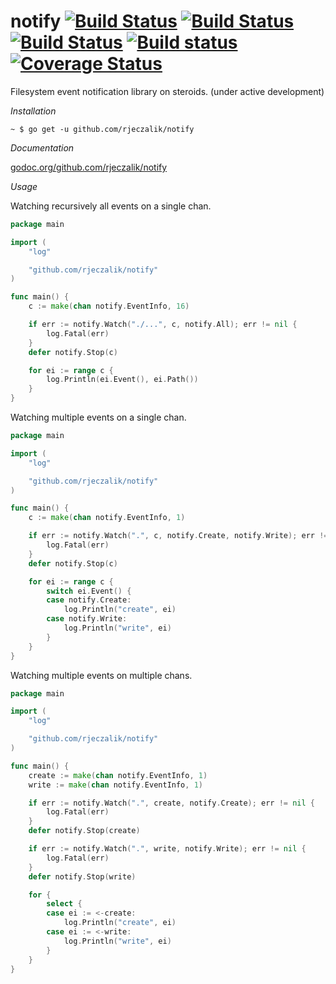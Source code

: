 notify [![Build Status](https://img.shields.io/travis/rjeczalik/notify/master.svg)](https://travis-ci.org/rjeczalik/notify "inotify") [![Build Status](https://img.shields.io/travis/rjeczalik/notify/fsevents.svg)](https://travis-ci.org/rjeczalik/notify "FSEvents") [![Build Status](https://img.shields.io/travis/rjeczalik/notify/kqueue.svg)](https://travis-ci.org/rjeczalik/notify "kqueue") [![Build status](https://img.shields.io/appveyor/ci/rjeczalik/notify-246.svg)](https://ci.appveyor.com/project/rjeczalik/notify-246 "ReadDirectoryChangesW") [![Coverage Status](https://img.shields.io/coveralls/rjeczalik/notify/master.svg)](https://coveralls.io/r/rjeczalik/notify?branch=master)
======

Filesystem event notification library on steroids. (under active development)

*Installation*

```
~ $ go get -u github.com/rjeczalik/notify
```

*Documentation*

[godoc.org/github.com/rjeczalik/notify](https://godoc.org/github.com/rjeczalik/notify)

*Usage*

Watching recursively all events on a single chan.

```go
package main

import (
	"log"

	"github.com/rjeczalik/notify"
)

func main() {
	c := make(chan notify.EventInfo, 16)

	if err := notify.Watch("./...", c, notify.All); err != nil {
		log.Fatal(err)
	}
	defer notify.Stop(c)

	for ei := range c {
		log.Println(ei.Event(), ei.Path())
	}
}
```

Watching multiple events on a single chan.

```go
package main

import (
	"log"

	"github.com/rjeczalik/notify"
)

func main() {
	c := make(chan notify.EventInfo, 1)

	if err := notify.Watch(".", c, notify.Create, notify.Write); err != nil {
		log.Fatal(err)
	}
	defer notify.Stop(c)

	for ei := range c {
		switch ei.Event() {
		case notify.Create:
			log.Println("create", ei)
		case notify.Write:
			log.Println("write", ei)
		}
	}
}
```

Watching multiple events on multiple chans.

```go
package main

import (
	"log"

	"github.com/rjeczalik/notify"
)

func main() {
	create := make(chan notify.EventInfo, 1)
	write := make(chan notify.EventInfo, 1)

	if err := notify.Watch(".", create, notify.Create); err != nil {
		log.Fatal(err)
	}
	defer notify.Stop(create)

	if err := notify.Watch(".", write, notify.Write); err != nil {
		log.Fatal(err)
	}
	defer notify.Stop(write)

	for {
		select {
		case ei := <-create:
			log.Println("create", ei)
		case ei := <-write:
			log.Println("write", ei)
		}
	}
}
```
